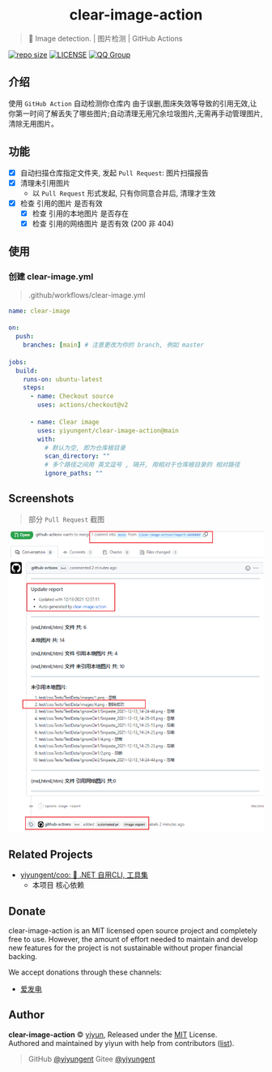 <h1 align="center">clear-image-action</h1>

> 🔧 Image detection. | 图片检测 | GitHub Actions

[![repo size](https://img.shields.io/github/repo-size/yiyungent/clear-image-action.svg?style=flat)]()
[![LICENSE](https://img.shields.io/github/license/yiyungent/clear-image-action.svg?style=flat)](https://github.com/yiyungent/clear-image-action/blob/main/LICENSE)
[![QQ Group](https://img.shields.io/badge/QQ%20Group-894031109-deepgreen)](https://jq.qq.com/?_wv=1027&k=q5R82fYN)


## 介绍

使用 `GitHub Action` 自动检测你仓库内 由于误删,图床失效等导致的引用无效,让你第一时间了解丢失了哪些图片;自动清理无用冗余垃圾图片,无需再手动管理图片, 清除无用图片。

## 功能

- [x] 自动扫描仓库指定文件夹, 发起 `Pull Request`: 图片扫描报告
- [x] 清理未引用图片
  - 以 `Pull Request` 形式发起, 只有你同意合并后, 清理才生效
- [x] 检查 引用的图片 是否有效
  - [x] 检查 引用的本地图片 是否存在
  - [x] 检查 引用的网络图片 是否有效 (200 非 404)

## 使用

### 创建 clear-image.yml

> .github/workflows/clear-image.yml

```yml
name: clear-image

on:
  push:
    branches: [main] # 注意更改为你的 branch, 例如 master

jobs:
  build:
    runs-on: ubuntu-latest
    steps:
      - name: Checkout source
        uses: actions/checkout@v2

      - name: Clear image
        uses: yiyungent/clear-image-action@main
        with:
          # 默认为空, 即为仓库根目录
          scan_directory: ""
          # 多个路径之间用 英文逗号 , 隔开, 用相对于仓库根目录的 相对路径
          ignore_paths: ""

```

## Screenshots

> 部分 `Pull Request` 截图

![](screenshots/1.png)


## Related Projects

- [yiyungent/coo: 🧰 .NET 自用CLI, 工具集](https://github.com/yiyungent/coo)    
  - 本项目 核心依赖


## Donate

clear-image-action is an MIT licensed open source project and completely free to use. However, the amount of effort needed to maintain and develop new features for the project is not sustainable without proper financial backing.

We accept donations through these channels:
- <a href="https://afdian.net/@yiyun" target="_blank">爱发电</a>

## Author

**clear-image-action** © [yiyun](https://github.com/yiyungent), Released under the [MIT](./LICENSE) License.<br>
Authored and maintained by yiyun with help from contributors ([list](https://github.com/yiyungent/clear-image-action/contributors)).

> GitHub [@yiyungent](https://github.com/yiyungent) Gitee [@yiyungent](https://gitee.com/yiyungent)


